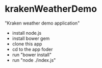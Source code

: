 # krakenWeatherDemo

"Kraken weather demo application"

- install node.js
- install bower gem
- clone this app
- cd to the app foder
- run "bower install"
- run "node ./index.js"
